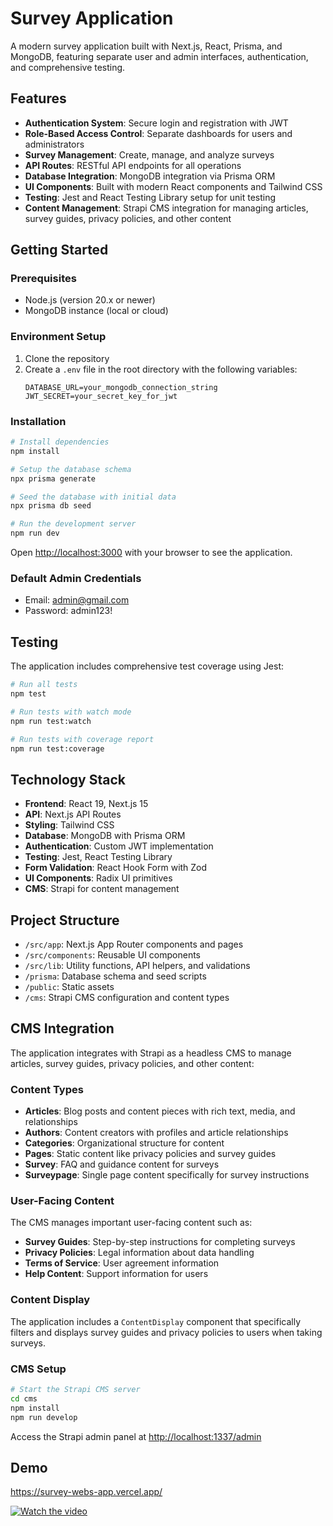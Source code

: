 # Survey Application

A modern survey application built with Next.js, React, Prisma, and MongoDB, featuring separate user and admin interfaces, authentication, and comprehensive testing.

## Features

- **Authentication System**: Secure login and registration with JWT
- **Role-Based Access Control**: Separate dashboards for users and administrators
- **Survey Management**: Create, manage, and analyze surveys
- **API Routes**: RESTful API endpoints for all operations
- **Database Integration**: MongoDB integration via Prisma ORM
- **UI Components**: Built with modern React components and Tailwind CSS
- **Testing**: Jest and React Testing Library setup for unit testing
- **Content Management**: Strapi CMS integration for managing articles, survey guides, privacy policies, and other content

## Getting Started

### Prerequisites

- Node.js (version 20.x or newer)
- MongoDB instance (local or cloud)

### Environment Setup

1. Clone the repository
2. Create a `.env` file in the root directory with the following variables:
   ```
   DATABASE_URL=your_mongodb_connection_string
   JWT_SECRET=your_secret_key_for_jwt
   ```

### Installation

```bash
# Install dependencies
npm install

# Setup the database schema
npx prisma generate

# Seed the database with initial data
npx prisma db seed

# Run the development server
npm run dev
```

Open [http://localhost:3000](http://localhost:3000) with your browser to see the application.

### Default Admin Credentials

- Email: admin@gmail.com
- Password: admin123!

## Testing

The application includes comprehensive test coverage using Jest:

```bash
# Run all tests
npm test

# Run tests with watch mode
npm run test:watch

# Run tests with coverage report
npm run test:coverage
```

## Technology Stack

- **Frontend**: React 19, Next.js 15
- **API**: Next.js API Routes
- **Styling**: Tailwind CSS
- **Database**: MongoDB with Prisma ORM
- **Authentication**: Custom JWT implementation
- **Testing**: Jest, React Testing Library
- **Form Validation**: React Hook Form with Zod
- **UI Components**: Radix UI primitives
- **CMS**: Strapi for content management

## Project Structure

- `/src/app`: Next.js App Router components and pages
- `/src/components`: Reusable UI components
- `/src/lib`: Utility functions, API helpers, and validations
- `/prisma`: Database schema and seed scripts
- `/public`: Static assets
- `/cms`: Strapi CMS configuration and content types

## CMS Integration

The application integrates with Strapi as a headless CMS to manage articles, survey guides, privacy policies, and other content:

### Content Types
- **Articles**: Blog posts and content pieces with rich text, media, and relationships
- **Authors**: Content creators with profiles and article relationships
- **Categories**: Organizational structure for content
- **Pages**: Static content like privacy policies and survey guides
- **Survey**: FAQ and guidance content for surveys
- **Surveypage**: Single page content specifically for survey instructions

### User-Facing Content
The CMS manages important user-facing content such as:
- **Survey Guides**: Step-by-step instructions for completing surveys
- **Privacy Policies**: Legal information about data handling
- **Terms of Service**: User agreement information
- **Help Content**: Support information for users

### Content Display
The application includes a `ContentDisplay` component that specifically filters and displays survey guides and privacy policies to users when taking surveys.

### CMS Setup

```bash
# Start the Strapi CMS server
cd cms
npm install
npm run develop
```

Access the Strapi admin panel at [http://localhost:1337/admin](http://localhost:1337/admin)

## Demo

https://survey-webs-app.vercel.app/

[![Watch the video](https://drive.google.com/uc?export=view&id=1KGiSPnAMsCz3Kos0_mhyw8hLnDfLo-bi)](https://drive.google.com/file/d/1KGiSPnAMsCz3Kos0_mhyw8hLnDfLo-bi/view?usp=sharing)

